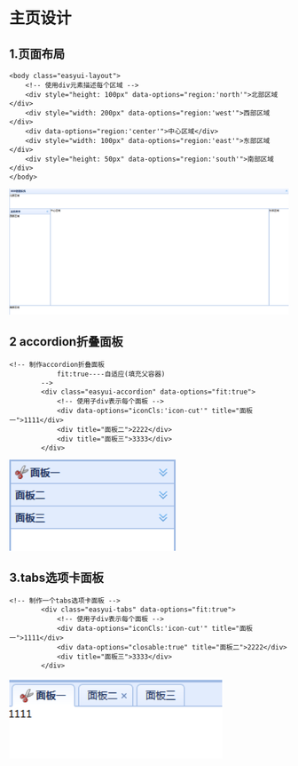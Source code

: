 # 主页设计

## 1.页面布局

```text
<body class="easyui-layout">
	<!-- 使用div元素描述每个区域 -->
	<div style="height: 100px" data-options="region:'north'">北部区域</div>
	<div style="width: 200px" data-options="region:'west'">西部区域</div>
	<div data-options="region:'center'">中心区域</div>
	<div style="width: 100px" data-options="region:'east'">东部区域</div>
	<div style="height: 50px" data-options="region:'south'">南部区域</div>
</body>

```

![](../../.gitbook/assets/image%20%288%29.png)

## 2 accordion折叠面板

```text
<!-- 制作accordion折叠面板 
			fit:true----自适应(填充父容器)
		-->
		<div class="easyui-accordion" data-options="fit:true">
			<!-- 使用子div表示每个面板 -->
			<div data-options="iconCls:'icon-cut'" title="面板一">1111</div>
			<div title="面板二">2222</div>
			<div title="面板三">3333</div>
		</div>
```

![](../../.gitbook/assets/image%20%284%29.png)

## 3.tabs选项卡面板

```text
<!-- 制作一个tabs选项卡面板 -->
		<div class="easyui-tabs" data-options="fit:true">
			<!-- 使用子div表示每个面板 -->
			<div data-options="iconCls:'icon-cut'" title="面板一">1111</div>
			<div data-options="closable:true" title="面板二">2222</div>
			<div title="面板三">3333</div>
		</div>
```

![](../../.gitbook/assets/image%20%2877%29.png)


